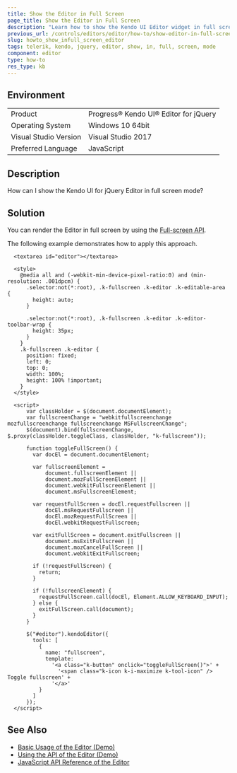 ```yaml
---
title: Show the Editor in Full Screen
page_title: Show the Editor in Full Screen
description: "Learn how to show the Kendo UI Editor widget in full screen."
previous_url: /controls/editors/editor/how-to/show-editor-in-full-screen, /controls/editors/editor/how-to/appearance/show-editor-in-full-screen
slug: howto_show_infull_screen_editor
tags: telerik, kendo, jquery, editor, show, in, full, screen, mode
component: editor
type: how-to
res_type: kb
---
```


## Environment

<table>
 <tr>
  <td>Product</td>
  <td>Progress® Kendo UI® Editor for jQuery</td>
 </tr>
 <tr>
  <td>Operating System</td>
  <td>Windows 10 64bit</td>
 </tr>
 <tr>
  <td>Visual Studio Version</td>
  <td>Visual Studio 2017</td>
 </tr>
 <tr>
  <td>Preferred Language</td>
  <td>JavaScript</td>
 </tr>
</table>

## Description

How can I show the Kendo UI for jQuery Editor in full screen mode?

## Solution

You can render the Editor in full screen by using the [Full-screen API](https://fullscreen.spec.whatwg.org/).

The following example demonstrates how to apply this approach.

```dojo
  <textarea id="editor"></textarea>

  <style>
    @media all and (-webkit-min-device-pixel-ratio:0) and (min-resolution: .001dpcm) {
      .selector:not(*:root), .k-fullscreen .k-editor .k-editable-area {
        height: auto;
      }

      .selector:not(*:root), .k-fullscreen .k-editor .k-editor-toolbar-wrap {
        height: 35px;
      }
    }
    .k-fullscreen .k-editor {
      position: fixed;
      left: 0;
      top: 0;
      width: 100%;
      height: 100% !important;
    }
  </style>

  <script>
      var classHolder = $(document.documentElement);
      var fullscreenChange = "webkitfullscreenchange mozfullscreenchange fullscreenchange MSFullscreenChange";
      $(document).bind(fullscreenChange, $.proxy(classHolder.toggleClass, classHolder, "k-fullscreen"));

      function toggleFullScreen() {
        var docEl = document.documentElement;

        var fullscreenElement =
            document.fullscreenElement ||
            document.mozFullScreenElement ||
            document.webkitFullscreenElement ||
            document.msFullscreenElement;

        var requestFullScreen = docEl.requestFullscreen ||
            docEl.msRequestFullscreen ||
            docEl.mozRequestFullScreen ||
            docEl.webkitRequestFullscreen;

        var exitFullScreen = document.exitFullscreen ||
            document.msExitFullscreen ||
            document.mozCancelFullScreen ||
            document.webkitExitFullscreen;

        if (!requestFullScreen) {
          return;
        }

        if (!fullscreenElement) {
          requestFullScreen.call(docEl, Element.ALLOW_KEYBOARD_INPUT);
        } else {
          exitFullScreen.call(document);
        }
      }

      $("#editor").kendoEditor({
        tools: [
          {
            name: "fullscreen",
            template:
              '<a class="k-button" onclick="toggleFullScreen()">' +
                '<span class="k-icon k-i-maximize k-tool-icon" /> Toggle fullscreen' +
              '</a>'
          }
        ]
      });
  </script>
```

## See Also

* [Basic Usage of the Editor (Demo)](https://demos.telerik.com/kendo-ui/editor/index)
* [Using the API of the Editor (Demo)](https://demos.telerik.com/kendo-ui/editor/api)
* [JavaScript API Reference of the Editor](/api/javascript/ui/editor)
